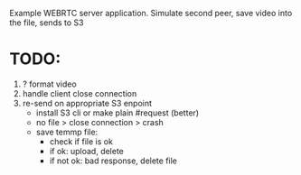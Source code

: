Example WEBRTC server application. Simulate second peer, save video into the file, sends to S3

# TODO:
1. ? format video
2. handle client close connection
3. re-send on appropriate S3 enpoint
   + install S3 cli or make plain #request (better)
   + no file > close connection > crash
   + save temmp file:
     + check if file is ok
     + if ok: upload, delete
     + if not ok: bad response, delete file
